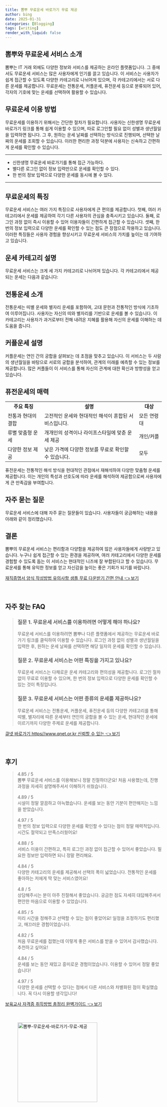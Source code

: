 ```yaml
---
title: 뽐뿌 무료운세 바로가기 무료 제공
author: bing
date: 2025-01-31
categories: [Blogging]
tags: [writing]
render_with_liquid: false
---
```



<h2 id='뽐뿌와 무료운세 서비스 소개'>뽐뿌와 무료운세 서비스 소개</h2>

<p>뽐뿌는 IT 거래 외에도 다양한 정보와 서비스를 제공하는 온라인 플랫폼입니다. 그 중에서도 무료운세 서비스는 많은 사용자에게 인기를 끌고 있습니다. 이 서비스는 사용자가 쉽게 접근할 수 있도록 다양한 카테고리로 나뉘어져 있으며, 각 카테고리에서는 서로 다른 운세를 제공합니다. 무료운세는 전통운세, 커플운세, 퓨전운세 등으로 분류되어 있어, 각자의 기호에 맞는 운세를 선택하여 활용할 수 있습니다.</p>

<h2 id='무료운세 이용 방법'>무료운세 이용 방법</h2>

<p>무료운세를 이용하기 위해서는 간단한 절차가 필요합니다. 사용자는 신한생명 무료운세 바로가기 링크를 통해 쉽게 이용할 수 있으며, 따로 로그인할 필요 없이 성별과 생년월일을 입력하면 됩니다. 그 후, 원하는 운세 날짜를 선택하는 방식으로 진행되며, 선택한 날짜의 운세를 조회할 수 있습니다. 이러한 편리한 과정 덕분에 사용자는 신속하고 간편하게 운세를 확인할 수 있습니다.</p>

<hr />

<ul>
    <li>신한생명 무료운세 바로가기를 통해 접근 가능하다.</li>
    <li>별다른 로그인 없이 정보 입력만으로 운세를 확인할 수 있다.</li>
    <li>한 번의 정보 입력으로 다양한 운세를 동시에 볼 수 있다.</li>
</ul>

<hr />

<h2 id='무료운세의 특징'>무료운세의 특징</h2>

<p>무료운세 서비스는 여러 가지 특징으로 사용자에게 큰 편의를 제공합니다. 첫째, 여러 카테고리에서 운세를 제공하여 각기 다른 사용자의 관심을 충족시키고 있습니다. 둘째, 로그인 과정 없이 즉시 이용할 수 있어 이용자들이 간편하게 접근할 수 있습니다. 셋째, 한 번의 정보 입력으로 다양한 운세를 확인할 수 있는 점도 큰 장점으로 작용하고 있습니다. 이러한 특징들은 사용자 경험을 향상시키고 무료운세 서비스의 가치를 높이는 데 기여하고 있습니다.</p>

<h2 id='운세 카테고리 설명'>운세 카테고리 설명</h2>

<p>무료운세 서비스는 크게 세 가지 카테고리로 나뉘어져 있습니다. 각 카테고리에서 제공되는 운세는 다음과 같습니다:</p>

<h2 id='전통운세 소개'>전통운세 소개</h2>

<p>전통운세는 띠별 운세와 별자리 운세를 포함하여, 고대 문헌과 전통적인 방식에 기초하여 이루어집니다. 사용자는 자신의 띠와 별자리를 기반으로 운세를 볼 수 있습니다. 이 카테고리는 사용자가 과거로부터 전해 내려온 지혜를 활용해 자신의 운세를 이해하는 데 도움을 줍니다.</p>

<h2 id='커플운세 설명'>커플운세 설명</h2>

<p>커플운세는 연인 간의 궁합을 살펴보는 데 초점을 맞추고 있습니다. 이 서비스는 두 사람의 생년월일을 바탕으로 서로의 궁합을 분석하여, 관계의 미래를 예측할 수 있는 정보를 제공합니다. 많은 커플들이 이 서비스를 통해 자신의 관계에 대한 확신과 방향성을 얻고 있습니다.</p>

<h2 id='퓨전운세의 매력'>퓨전운세의 매력</h2>

<table>
    <tr>
        <td style="text-align: center; height: 17px;"><b>주요 특징</b></td>
        <td style="text-align: center; height: 17px;"><b>설명</b></td>
        <td style="text-align: center; height: 17px;"><b>대상</b></td>
    </tr>
    <tr>
        <td>전통과 현대의 결합</td>
        <td>고전적인 운세와 현대적인 해석이 혼합된 서비스입니다.</td>
        <td>모든 연령대</td>
    </tr>
    <tr>
        <td>류별 맞춤형 운세</td>
        <td>개개인의 성격이나 라이프스타일에 맞춘 운세 제공</td>
        <td>개인/커플</td>
    </tr>
    <tr>
        <td>다양한 정보 제공</td>
        <td>낮은 가격에 다양한 정보를 무료로 확인할 수 있습니다.</td>
        <td>모두</td>
    </tr>
</table>

<p>퓨전운세는 전통적인 해석 방식을 현대적인 관점에서 재해석하여 다양한 맞춤형 운세를 제공합니다. 이는 개인의 특성과 선호도에 따라 운세를 해석하여 제공함으로써 사용자에게 큰 만족감을 부여합니다.</p>

<h2 id='자주 묻는 질문'>자주 묻는 질문</h2>

<p>무료운세 서비스에 대해 자주 묻는 질문들이 있습니다. 사용자들이 궁금해하는 내용을 아래와 같이 정리했습니다.</p>

<h2 id='결론'>결론</h2>

<p>뽐뿌의 무료운세 서비스는 편리함과 다양함을 제공하여 많은 사용자들에게 사랑받고 있습니다. 누구나 쉽게 접근할 수 있는 환경을 제공하며, 여러 카테고리에서 다양한 운세를 경험할 수 있도록 돕는 이 서비스는 현대적인 니즈에 잘 부합된다고 할 수 있습니다. 무료운세를 통해 유익한 정보를 얻고 자신감을 높이는 좋은 기회가 되기를 바랍니다.</p>


<p><a class="click-button" title="재직증명서 양식 작성방법 유의사항 샘플 무료 다운받기 간편 안내" href="https://adkhouse.github.io/posts/%EC%9E%AC%EC%A7%81%EC%A6%9D%EB%AA%85%EC%84%9C-%EC%96%91%EC%8B%9D-%EC%9E%91%EC%84%B1%EB%B0%A9%EB%B2%95-%EC%9C%A0%EC%9D%98%EC%82%AC%ED%95%AD-%EC%83%98%ED%94%8C-%EB%AC%B4%EB%A3%8C-%EB%8B%A4%EC%9A%B4%EB%B0%9B%EA%B8%B0-%EA%B0%84%ED%8E%B8-%EC%95%88%EB%82%B4/" rel="dofollow">재직증명서 양식 작성방법 유의사항 샘플 무료 다운받기 간편 안내 👈 보기</a></p><br>
<h2 id='자주_찾는_FAQ'>자주 찾는 FAQ</h2>
<div itemscope="" itemtype="https://schema.org/FAQPage"> 
<blockquote> 
<div itemscope="" itemprop="mainEntity" itemtype="https://schema.org/Question"> 
<h3 itemprop="name">질문 1. 무료운세 서비스를 이용하려면 어떻게 해야 하나요?</h3> 
<div itemscope="" itemprop="acceptedAnswer" itemtype="https://schema.org/Answer"> 
<span itemprop="text"> 
<p>무료운세 서비스를 이용하려면 뽐뿌나 다른 플랫폼에서 제공하는 무료운세 바로가기 링크를 클릭하여 이용할 수 있습니다. 로그인 과정 없이 성별과 생년월일을 입력한 후, 원하는 운세 날짜를 선택하면 해당 일자의 운세를 확인할 수 있습니다.</p> 
</span> 
</div> 
</div> 
<div itemscope="" itemprop="mainEntity" itemtype="https://schema.org/Question"> 
<h3 itemprop="name">질문 2. 무료운세 서비스는 어떤 특징을 가지고 있나요?</h3> 
<div itemscope="" itemprop="acceptedAnswer" itemtype="https://schema.org/Answer"> 
<span itemprop="text"> 
<p>무료운세 서비스는 다채로운 운세 카테고리와 편의성을 제공합니다. 로그인 절차 없이 무료로 이용할 수 있으며, 한 번의 정보 입력으로 다양한 운세를 확인할 수 있는 것이 특징입니다.</p> 
</span> 
</div> 
</div> 
<div itemscope="" itemprop="mainEntity" itemtype="https://schema.org/Question"> 
<h3 itemprop="name">질문 3. 무료운세 서비스는 어떤 종류의 운세를 제공하나요?</h3> 
<div itemscope="" itemprop="acceptedAnswer" itemtype="https://schema.org/Answer"> 
<span itemprop="text"> 
<p>무료운세 서비스는 전통운세, 커플운세, 퓨전운세 등의 다양한 카테고리를 통해 띠별, 별자리에 따른 운세부터 연인의 궁합을 볼 수 있는 운세, 현대적인 운세에 이르기까지 다양한 주제로 운세를 제공합니다.</p> 
</span> 
</div> 
</div> 
</blockquote> 
</div>
<p><a class="click-button" title="큐넷 바로가기 https//www.qnet.or.kr 신뢰할 수 있는" href="https://adkhouse.github.io/posts/%ED%81%90%EB%84%B7-%EB%B0%94%EB%A1%9C%EA%B0%80%EA%B8%B0-httpswww.qnet.or.kr-%EC%8B%A0%EB%A2%B0%ED%95%A0-%EC%88%98-%EC%9E%88%EB%8A%94/" rel="dofollow">큐넷 바로가기 https//www.qnet.or.kr 신뢰할 수 있는 👈 보기</a></p><br>
<h2 id='후기'>후기</h2>
<div itemscope itemtype="https://schema.org/Product">
  <blockquote>
  <div itemprop="review" itemscope itemtype="https://schema.org/Review">
      <div itemprop="reviewRating" itemscope itemtype="https://schema.org/Rating"> <span itemprop="ratingValue">4.85</span> / <span itemprop="bestRating">5</span> </div>
      <span itemprop="reviewBody">뽐뿌 무료운세 서비스를 이용해보니 정말 친절하더군요! 처음 사용했는데, 진행 과정을 자세히 설명해주셔서 이해하기 쉬웠습니다. </span>
  </div>
  <br>
  <div itemprop="review" itemscope itemtype="https://schema.org/Review">
      <div itemprop="reviewRating" itemscope itemtype="https://schema.org/Rating"> <span itemprop="ratingValue">4.89</span> / <span itemprop="bestRating">5</span> </div>
      <span itemprop="reviewBody">시설이 정말 깔끔하고 아늑했습니다. 운세를 보는 동안 기분이 편안해지는 느낌을 받았습니다. </span>
  </div>
  <br>
  <div itemprop="review" itemscope itemtype="https://schema.org/Review">
      <div itemprop="reviewRating" itemscope itemtype="https://schema.org/Rating"> <span itemprop="ratingValue">4.97</span> / <span itemprop="bestRating">5</span> </div>
      <span itemprop="reviewBody">한 번의 정보 입력으로 다양한 운세를 확인할 수 있다는 점이 정말 매력적입니다. 시간도 절약되고 만족스러웠어요!</span>
  </div>
  <br>
  <div itemprop="review" itemscope itemtype="https://schema.org/Review">
      <div itemprop="reviewRating" itemscope itemtype="https://schema.org/Rating"> <span itemprop="ratingValue">4.88</span> / <span itemprop="bestRating">5</span> </div>
      <span itemprop="reviewBody">서비스 이용이 간편하고, 특히 로그인 과정 없이 접근할 수 있어서 좋았습니다. 필요한 정보만 입력하면 되니 정말 편리해요. </span>
  </div>
  <br>
  <div itemprop="review" itemscope itemtype="https://schema.org/Review">
      <div itemprop="reviewRating" itemscope itemtype="https://schema.org/Rating"> <span itemprop="ratingValue">4.84</span> / <span itemprop="bestRating">5</span> </div>
      <span itemprop="reviewBody">다양한 카테고리의 운세를 제공해서 선택의 폭이 넓었습니다. 전통적인 운세를 좋아하는 저에게 딱 맞는 서비스였어요!</span>
  </div>
  <br>
  <div itemprop="review" itemscope itemtype="https://schema.org/Review">
      <div itemprop="reviewRating" itemscope itemtype="https://schema.org/Rating"> <span itemprop="ratingValue">4.8</span> / <span itemprop="bestRating">5</span> </div>
      <span itemprop="reviewBody">상담해주시는 분이 아주 친절해서 좋았습니다. 궁금한 점도 자세히 대답해주셔서 편안한 마음으로 이용할 수 있었습니다.</span>
  </div>
  <br>
  <div itemprop="review" itemscope itemtype="https://schema.org/Review">
      <div itemprop="reviewRating" itemscope itemtype="https://schema.org/Rating"> <span itemprop="ratingValue">4.85</span> / <span itemprop="bestRating">5</span> </div>
      <span itemprop="reviewBody">미리 시간을 정해주고 선택할 수 있는 점이 좋았어요! 일정을 조정하기도 편리했고, 매끄러운 경험이었습니다.</span>
  </div>
  <br>
  <div itemprop="review" itemscope itemtype="https://schema.org/Review">
      <div itemprop="reviewRating" itemscope itemtype="https://schema.org/Rating"> <span itemprop="ratingValue">4.82</span> / <span itemprop="bestRating">5</span> </div>
      <span itemprop="reviewBody">처음 무료운세를 접했는데 이렇게 좋은 서비스를 받을 수 있어서 감사했습니다. 추천하고 싶어요!</span>
  </div>
  <br>
  <div itemprop="review" itemscope itemtype="https://schema.org/Review">
      <div itemprop="reviewRating" itemscope itemtype="https://schema.org/Rating"> <span itemprop="ratingValue">4.84</span> / <span itemprop="bestRating">5</span> </div>
      <span itemprop="reviewBody">운세를 보는 동안 재밌고 흥미로운 경험이었습니다. 이용할 수 있어서 정말 좋았습니다!</span>
  </div>
  <br>
  <div itemprop="review" itemscope itemtype="https://schema.org/Review">
      <div itemprop="reviewRating" itemscope itemtype="https://schema.org/Rating"> <span itemprop="ratingValue">4.97</span> / <span itemprop="bestRating">5</span> </div>
      <span itemprop="reviewBody">다양한 운세를 선택할 수 있다는 점에서 다른 서비스와 차별화된 점이 확실했습니다. 꼭 다시 이용할 생각입니다!</span>
  </div>
  </blockquote>
</div>
<p><a class="click-button" title="보육교사 자격증 취득방법 총정리 완벽가이드" href="https://adkhouse.github.io/posts/%EB%B3%B4%EC%9C%A1%EA%B5%90%EC%82%AC-%EC%9E%90%EA%B2%A9%EC%A6%9D-%EC%B7%A8%EB%93%9D%EB%B0%A9%EB%B2%95-%EC%B4%9D%EC%A0%95%EB%A6%AC-%EC%99%84%EB%B2%BD%EA%B0%80%EC%9D%B4%EB%93%9C/" rel="dofollow">보육교사 자격증 취득방법 총정리 완벽가이드 👈 보기</a></p><br>
<figure class="image"><img src="https://adkhouse.github.io/assets/img/thumbnail/뽐뿌-무료운세-바로가기-무료-제공.webp" alt="뽐뿌-무료운세-바로가기-무료-제공" width="256" height="256"></figure>